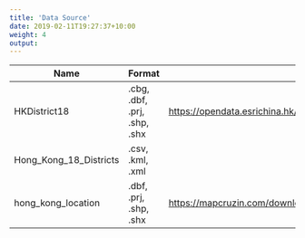 ```yaml
---
title: 'Data Source'
date: 2019-02-11T19:27:37+10:00
weight: 4
output:
---
```




| Name                   | Format                       | Source                                                                        |
|------------------------|------------------------------|-------------------------------------------------------------------------------|
| HKDistrict18           | .cbg, .dbf, .prj, .shp, .shx | https://opendata.esrichina.hk/datasets/eea8ff2f12b145f7b33c4eef4f045513_0/dat |
| Hong_Kong_18_Districts | .csv, .kml, .xml             |                                                                               |
| hong_kong_location     | .dbf, .prj, .shp, .shx       | https://mapcruzin.com/download-free-arcgis-shapefiles.htm                     || hong_kong_location     | .dbf, .prj, .shp, .shx       | https://mapcruzin.com/download-free-arcgis-shapefiles.htm                     |
